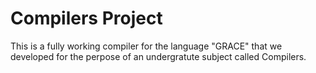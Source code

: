 # Compilers Project 

This is a fully working compiler for the language "GRACE"
that we developed for the perpose of an undergratute subject
called Compilers.
